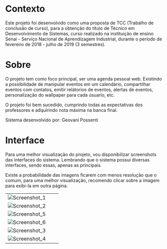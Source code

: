 # Contexto 

Este projeto foi desenvolvido como uma proposta de TCC (Trabalho de conclusão de curso), para a obtenção do título de Técnico em Desenvolvimento de Sistemas, curso realizado na instituição de ensino Senai - Serviço Nacional de Aprendizagem Industrial, durante o período de fevereiro de 2018 - julho de 2019 (3 semestres).

# Sobre 

O projeto tem como foco principal, ser uma agenda pessoal web. Existindo a possibilidade de manipular eventos em um calendário, compartilhar eventos com contatos, emitir relátorios de eventos, alertas de eventos, personalização do wallpaper para cada úsuario, etc. 

O projeto foi bem sucedido, cumprindo todas as expectativas dos professores e adquirindo nota máxima na banca final. 

Sistema desenvolvido por: Geovani Possenti

# Interface

Para uma melhor visualização do projeto, vou disponibilizar screenshots das interfaces do sistema. Lembrando que o sistema possui diversas interfaces, sendo essas, apenas as principais.

Existe a probabilidade das imagens ficarem com menos resolução que o comum, para uma melhor visualização, recomendo clicar sobre a imagem para exibi-la em outra página.

| | | |
|:-------------------------:|:-------------------------:|:-------------------------:|
|![Screenshot_1](https://user-images.githubusercontent.com/79884348/118381362-884c9280-b5c0-11eb-9904-50144a8da83a.png)|  
|![Screenshot_2](https://user-images.githubusercontent.com/79884348/118381364-8da9dd00-b5c0-11eb-9579-87f6fb467ac1.png)|
|![Screenshot_5](https://user-images.githubusercontent.com/79884348/118381368-99959f00-b5c0-11eb-8680-e38a3e729182.png)|  
|![Screenshot_6](https://user-images.githubusercontent.com/79884348/118381370-9ac6cc00-b5c0-11eb-82d6-d1d291d3730d.png)|
|![Screenshot_3](https://user-images.githubusercontent.com/79884348/118381372-9d292600-b5c0-11eb-8065-d092e570c8e5.png)|  
|![Screenshot_4](https://user-images.githubusercontent.com/79884348/118381376-9f8b8000-b5c0-11eb-8105-e43796747e37.png)|
